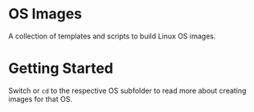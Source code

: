 # OS Images
A collection of templates and scripts to build Linux OS images.

# Getting Started
Switch or `cd` to the respective OS subfolder to read more about creating images for that OS.
